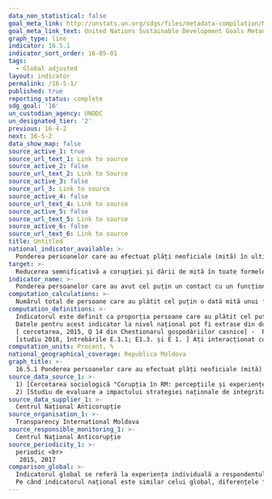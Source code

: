 ```yaml
---
data_non_statistical: false
goal_meta_link: http://unstats.un.org/sdgs/files/metadata-compilation/Metadata-Goal-16.pdf
goal_meta_link_text: United Nations Sustainable Development Goals Metadata (pdf 1361kB)
graph_type: line
indicator: 16.5.1
indicator_sort_order: 16-05-01
tags:
  - Global adjusted
layout: indicator
permalink: /16-5-1/
published: true
reporting_status: complete
sdg_goal: '16'
un_custodian_agency: UNODC
un_designated_tier: '2'
previous: 16-4-2
next: 16-5-2
data_show_map: false
source_active_1: true
source_url_text_1: Link to source
source_active_2: false
source_url_text_2: Link to Source
source_active_3: false
source_url_3: Link to source
source_active_4: false
source_url_text_4: Link to source
source_active_5: false
source_url_text_5: Link to source
source_active_6: false
source_url_text_6: Link to source
title: Untitled
national_indicator_available: >-
  Ponderea persoanelor care au efectuat plăți neoficiale (mită) în ultimele 12 luni
target: >-
  Reducerea semnificativă a corupției și dării de mită în toate formele sale
indicator_name: >-
  Ponderea persoanelor care au avut cel puțin un contact cu un funcționar public și care au plătit mită unui funcționar public sau au fost rugate să plătească mită de către acești funcționari publici în ultimele 12 luni
computation_calculations: >-
  Numărul total de persoane care au plătit cel puțin o dată mită unui funcționar public în ultimele 12 luni sau de la care a fost solicitată mită în perioada de referință, raportat la numărul total de persoane care au avut cel puțin un contact cu un funcționar public în perioada respectivă * 100
computation_definitions: >-
  Indicatorul este definit ca proporția persoane care au plătit cel puțin o dată mită (au dat bani oficiali publici, cadou sau contra-favor) unui funcționar public sau de la care a fost cerută mită de către acești funcționari publici, în ultimele 12 luni, ca procent de persoane care au avut cel puțin un contact cu un funcționar public în aceeași perioadă.<br> 
  Datele pentru acest indicator la nivel național pot fi extrase din două surse: <br> 
  [ cercetarea, 2015, Q 14 din Chestionarul gospodăriilor casnice] -  Pe parcursul ultimului an Dvs. (sau altcineva din familia Dvs.) ați plătit neoficial sau ați oferit cadouri angajaților din următoarele instituții/servicii/domenii? <br> 
  [studiu 2018, întrebările E.1.1; E1.3. și E 1. ] Ați interacționat cu următoarele instituții în ultimele 12 luni? Ați plătit bani neoficial în ultimele 12 luni? Ați oferit cadouri în ultimele 12 luni?
computation_units: Procent, %
national_geographical_coverage: Republica Moldova
graph_title: >-
  16.5.1 Ponderea persoanelor care au efectuat plăți neoficiale (mită) în ultimele 12 luni
source_data_source_1: >-
  1) [Cercetarea sociologică "Corupția în RM: percepțiile și experiențele proprii ale oamenilor de afaceri și gospodăriilor casnice, 2015](http://www.transparency.md/wp-content/uploads/2017/06/TI_Moldova_Cercetare_Sociologica_2015.pdf) <br> 
  2) [Studiu de evaluare a impactului strategiei naționale de integritate și anticorupție – Moldova 2017](http://www.md.undp.org/content/moldova/ro/home/library/effective_governance/studiu-de-evaluare-a-impactului-strategiei-naionale-de-integrita.html)
source_data_supplier_1: >-
  Centrul Național Anticorupție
source_organisation_1: >-
  Transparency International Moldova
source_responsible_monitoring_1: >-
  Centrul Național Anticorupție
source_periodicity_1: >-
  periodic <br> 
   2015, 2017
comparison_global: >-
  Indicatorul global se referă la experiența individuală a respondentului, care este selectat aleatoriu dintre membrii gospodăriilor, în timp ce experiența altor membri de dare de mită nu este inclusă. <br> 
  Pe când indicatorul național este similar celui global, diferențele fiind următoarele: 1) datele studiului din anul 2015 i-au în  considerație experiența individuală de mită a respondentului și a membrilor gospodăriilor din care aceștia fac parte; 2) datele studiului din anul 2018 i-au în considerație experiența individuală de mită a respondenților selectați aleatoriu, agenților economici activi și agenților publici din cadrul administrației publice a mun. Chișinău.
---
```


